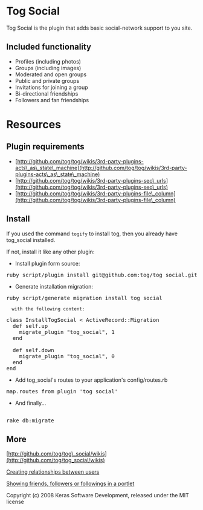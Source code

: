 Tog Social
==========

Tog Social is the plugin that adds basic social-network support to you site.

Included functionality
----------------------

* Profiles (including photos)
* Groups (including images)
* Moderated and open groups
* Public and private groups
* Invitations for joining a group
* Bi-directional friendships
* Followers and fan friendships

Resources
=========

Plugin requirements
-------------------

* [http://github.com/tog/tog/wikis/3rd-party-plugins-acts\_as\_state\_machine](http://github.com/tog/tog/wikis/3rd-party-plugins-acts\_as\_state\_machine)
* [http://github.com/tog/tog/wikis/3rd-party-plugins-seo\_urls](http://github.com/tog/tog/wikis/3rd-party-plugins-seo\_urls)
* [http://github.com/tog/tog/wikis/3rd-party-plugins-file\_column](http://github.com/tog/tog/wikis/3rd-party-plugins-file\_column)

Install
-------

If you used the command <code>togify</code> to install tog, then you already have tog_social installed.

If not, install it like any other plugin:

  
* Install plugin form source:

<pre>
ruby script/plugin install git@github.com:tog/tog_social.git
</pre>

* Generate installation migration:

<pre>
ruby script/generate migration install_tog_social
</pre>

	  with the following content:

<pre>
class InstallTogSocial < ActiveRecord::Migration
  def self.up
    migrate_plugin "tog_social", 1
  end

  def self.down
    migrate_plugin "tog_social", 0
  end
end
</pre>

* Add tog_social's routes to your application's config/routes.rb

<pre>
map.routes_from_plugin 'tog_social'
</pre> 

* And finally...

<pre> 
rake db:migrate
</pre> 

More
-------

[http://github.com/tog/tog\_social]:(http://github.com/tog/tog_social)

[http://github.com/tog/tog\_social/wikis](http://github.com/tog/tog_social/wikis)

[Creating relationships between users](http://github.com/tog/tog_social/wikis/creating-relationships-between-users)

[Showing friends, followers or followings in a portlet](http://github.com/tog/tog_social/wikis/showing-friends-followers-or-followings-in-a-portlet)



Copyright (c) 2008 Keras Software Development, released under the MIT license